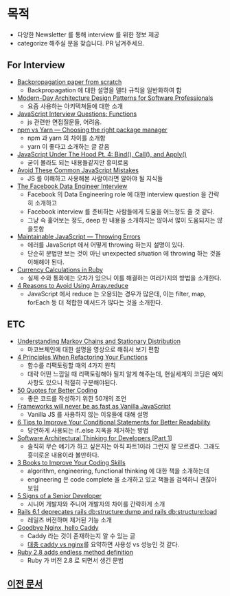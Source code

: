 # 목적

- 다양한 Newsletter 를 통해 interview 를 위한 정보 제공
- categorize 해주실 분을 찾습니다. PR 남겨주세요.

## For Interview

- [Backpropagation paper from scratch](https://towardsdatascience.com/backpropagation-paper-from-scratch-796793789248)
  - Backpropagation 에 대한 설명을 델타 규칙을 일반화하여 함
- [Modern-Day Architecture Design Patterns for Software Professionals](https://medium.com/better-programming/modern-day-architecture-design-patterns-for-software-professionals-9056ee1ed977)
  - 요즘 사용하는 아키텍쳐들에 대한 소개
- [JavaScript Interview Questions: Functions](https://codeburst.io/javascript-interview-questions-functions-5a3081c1f3f5)
  - js 관련한 면접질문들, 어려움.
- [npm vs Yarn — Choosing the right package manager](https://medium.com/javascript-in-plain-english/npm-vs-yarn-choosing-the-right-package-manager-a5f04256a93f)
  - npm 과 yarn 의 차이를 소개함
  - yarn 이 좋다고 소개하는 글 같음
- [JavaScript Under The Hood Pt. 4: Bind(), Call(), and Apply()](https://codeburst.io/javascript-under-the-hood-pt-4-bind-call-and-apply-22e2b46b3882)
  - 굳이 몰라도 되는 내용들같지만 흥미로움
- [Avoid These Common JavaScript Mistakes](https://codeburst.io/avoid-these-common-javascript-mistakes-11f5311c9ec3)
  - JS 를 이해하고 사용해본 사람이라면 알아야 될 지식들
- [The Facebook Data Engineer Interview](https://towardsdatascience.com/the-facebook-data-engineer-interview-345235afaac0)
  - Facebook 의 Data Engineering role 에 대한 interview question 을 간략히 소개하고
  - Facebook interview 를 준비하는 사람들에게 도움을 어느정도 줄 것 같다.
  - 그냥 슥 훑어보는 정도, deep 한 내용을 소개하지는 않아서 많이 도움되지는 않을듯함
- [Maintainable JavaScript — Throwing Errors](https://medium.com/dev-genius/maintainable-javascript-throwing-errors-e6c2ccf90c71)
  - 에러를 JavaScript 에서 어떻게 throwing 하는지 설명이 있다.
  - 단순히 문법만 보는 것이 아닌 unexpected situation 에 throwing 하는 것을 이해해야 된다.
- [Currency Calculations in Ruby](https://www.honeybadger.io/blog/ruby-currency/)
  - 실제 수와 통화에는 오차가 있으니 이를 해결하는 여러가지의 방법을 소개한다.
- [4 Reasons to Avoid Using Array.reduce](https://medium.com/better-programming/think-again-before-you-use-array-reduce-28f785b5aea9)
  - JavaScript 에서 reduce 는 오용되는 경우가 많은데, 이는 filter, map, forEach 등 더 적합한 메서드가 많다는 것을 소개한다.

## ETC

- [Understanding Markov Chains and Stationary Distribution](https://www.reddit.com/r/learnmachinelearning/comments/jhtbqk/understanding_markov_chains_and_stationary)
  - 마코브체인에 대한 설명을 영상으로 해줘서 보기 편함
- [4 Principles When Refactoring Your Functions](https://medium.com/better-programming/4-principles-when-refactoring-your-functions-81ce7f365e6d)
  - 함수를 리팩토링할 때의 4가지 원칙
  - 대략 어떤 느낌일 때 리팩토링해야 될지 알게 해주는데, 현실세계의 코딩은 예외사항도 있으니 적절히 구분해야된다.
- [50 Quotes for Better Coding](https://codeburst.io/50-quotes-for-better-coding-76bdac3fc234)
  - 좋은 코드를 작성하기 위한 50개의 조언
- [Frameworks will never be as fast as Vanilla JavaScript](https://medium.com/javascript-in-plain-english/javascript-frameworks-performance-60f71d321693)
  - Vanilla JS 를 사용하지 않는 이유들에 대해 설명
- [6 Tips to Improve Your Conditional Statements for Better Readability](https://medium.com/javascript-in-plain-english/6-tips-to-improve-your-conditional-statements-for-better-readability-56256c5a5245)
  - 당연하게 사용되는 if..else 지옥을 제거하는 방법
- [Software Architectural Thinking for Developers [Part 1]](https://dev.to/edisonnpebojot/software-architectural-thinking-for-developers-part-1-2a34)
  - 솔직히 무슨 얘기가 하고 싶은지는 아직 파트1이라 그런지 잘 모르겠다. 그래도 흥미로운 내용이라 볼만하다.
- [3 Books to Improve Your Coding Skills](https://medium.com/better-programming/3-books-to-improve-your-coding-skills-afa67621192)
  - algorithm, engineering, functional thinking 에 대한 책을 소개하는데
  - engineering 은 code complete 을 소개하고 있고 책들을 검색하니 괜찮아 보임
- [5 Signs of a Senior Developer](https://levelup.gitconnected.com/5-signs-of-a-senior-developer-7f5c59093c73)
  - 시니어 개발자와 주니어 개발자의 차이를 간략하게 소개
- [Rails 6.1 deprecates rails db:structure:dump and rails db:structure:load](https://blog.bigbinary.com/2020/09/22/rails-6-1-deprecates-rails-db-structure-dump.html)
  - 레일즈 버전하며 제거된 기능 소개
- [Goodbye Nginx, hello Caddy](https://blog.bigbinary.com/2020/09/22/rails-6-1-deprecates-rails-db-structure-dump.html)
  - Caddy 라는 것이 존재하는지 알 수 있는 글
  - [대충 caddy vs nginx](https://stackshare.io/stackups/caddy-vs-nginx)를 요약하면 사용성 vs 성능인 것 같다.
- [Ruby 2.8 adds endless method definition](https://blog.bigbinary.com/2020/09/15/ruby-2-8-adds-endless-method-definition.html)
  - Ruby 가 버전 2.8 로 되면서 생긴 문법

## [이전 문서](archive/README.md)
